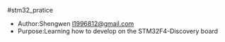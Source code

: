 #stm32_pratice
* Author:Shengwen <l1996812@gmail.com>
* Purpose:Learning how to develop on the STM32F4-Discovery board
